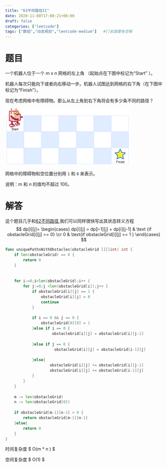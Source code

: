 ```yaml
---
title: "63不同路径II"
date: 2020-11-08T17:08:21+08:00
draft: false
categories: ["leetcode"]
tags: ["数组","动态规划","leetcode-medium"]   #[]前面要有空格
---
```


# 题目

一个机器人位于一个 *m x n* 网格的左上角 （起始点在下图中标记为“Start” ）。

机器人每次只能向下或者向右移动一步。机器人试图达到网格的右下角（在下图中标记为“Finish”）。

现在考虑网格中有障碍物。那么从左上角到右下角将会有多少条不同的路径？

![img](./robot_maze.png)

网格中的障碍物和空位置分别用 `1` 和 `0` 来表示。

说明：m 和 *n* 的值均不超过 100。





# 解答

这个题目几乎和[62不同路径](../62不同路径),我们可以同样很快写出其状态转义方程
$$
dp[i][j]= \begin{cases} dp[i][j] = dp[i-1][j] + dp[i][j-1]  & \text {if obstacleGrid[i][j] == 0} \cr
0  & \text{if obstacleGrid[i][j] == 1 } \end{cases}
$$




```go
func uniquePathsWithObstacles(obstacleGrid [][]int) int {
    if len(obstacleGrid) == 0 {
        return 0 
    }
    

    for i:=0;i<len(obstacleGrid);i++ {
        for j:=0;j <len(obstacleGrid[i]);j++ {
            if obstacleGrid[i][j] == 1 {
                obstacleGrid[i][j] = 0
                continue 
            }

            if i == 0 && j == 0 {
                obstacleGrid[0][0] = 1 
            }else if i == 0 {
                     obstacleGrid[i][j] = obstacleGrid[i][j-1]
                
            }else if j == 0 {
                      obstacleGrid[i][j] = obstacleGrid[i-1][j]
               
            }else{
                    obstacleGrid[i][j] += obstacleGrid[i][j-1]
                    obstacleGrid[i][j] += obstacleGrid[i-1][j]
            }
        }
    }

    m := len(obstacleGrid)
    n := len(obstacleGrid[0])

    if obstacleGrid[m-1][n-1] > 0 {
        return obstacleGrid[m-1][n-1]
    }else{
        return 0 
    }
}
```

时间复杂度  $ O(m * n ) $

空间复杂度  $ O(1) $

